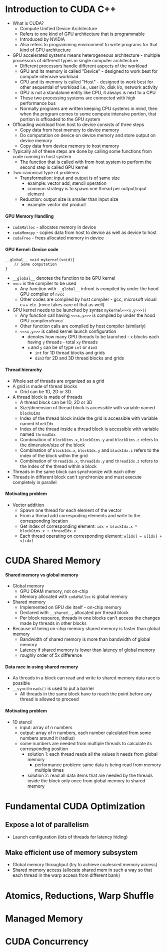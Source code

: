 # Introduction to CUDA C++
- What is CUDA?
    - Compute Unified Device Architecture
    - Refers to one kind of GPU architecture that is programmable
    - Introduced by NVIDIA
    - Also refers to programming environment to write programs for that kind of GPU architecture
- GPU accelerated systems means heterogeneous architecture - multiple processors of different types in single computer architecture
    - Different processors handle different aspects of the workload
    - GPU and its memory is called "Device" - designed to work best for compute intensive workload
    - CPU and its memory is called "Host" - designed to work best for other sequential of workload i.e., user i/o, disk i/o, network activity
    - GPU is not a standalone entity like CPU, it always is next to a CPU
    - These two processing systems are connected with high performance bus
    - Normally programs are written keeping CPU systems in mind, then when the program comes to some compute intensive portion, that portion is offloaded to the GPU system
- Offloading workload from host to device consists of three steps
    - Copy data from host memory to device memory
    - Do computation on device on device memory and store output on device memory
    - Copy data from device memory to host memory
- Typically all of these steps are done by calling some functions from code running in host system
    - The function that is called with from host system to perform the second step is called GPU kernel
- Two canonical type of problems
    - Transformation: input and output is of same size
        - example: vector add, stencil operation
        - common strategy is to spawn one thread per output/input element
    - Reduction: output size is smaller than input size
        - example: vector dot product


#### GPU Memory Handling
- `cudaMalloc` -  allocates memory in device
- `cudaMemcpy` - copies data from host to device as well as device to host
- `cudaFree` - frees allocated memory in device

#### GPU Kernel: Device code
```
__global__ void mykernel(void){
    // Some computation
}
```
- `__global__` denotes the function to be GPU kernel
- `nvcc` is the compiler to be used
    - Any function with `__global__` infront is compiled by under the hood GPU compiler of `nvcc`
    - Other codes are compiled by host compiler - gcc, microsoft visual c++ etc. (nvcc takes care of that as well)
- GPU kernel needs to be launched by syntax `mykernel<<<x,y>>>()`
    - Any function call having `<<<x,y>>>` is compiled by under the hood GPU compiler` of `nvcc`
    - Other function calls are compiled by host compiler (similarly)
    - `<<<x,y>>>` is called kernel launch configuration
        - denotes how many GPU threads to be launched - `x` blocks each having `y` threads - total `xy` threads
        - `x` and `y` can be of type `int` or `dim3` 
            - `int` for 1D thread blocks and grids
            - `dim3` for 2D and 3D thread blocks and grids

#### Thread hierarchy
- Whole set of threads are organized as a grid
- A grid is made of thread blocks
    - Grid can be 1D, 2D or 3D
- A thread block is made of threads
    - A thread block can be 1D, 2D or 3D
    - Size/dimension of thread block is accessible with variable named `blockDims`
    - Index of the thread block inside the grid is accessible with variable named `blockIdx`
    - Index of the thread inside a thread block is accessible with variable named `threadIdx`
    - Combination of `blockDims.x`, `blockDims.y` and `blockDims.z` refers to the dimension/size of the block
    - Combination of `blockIdx.x`, `blockIdx.y` and `blockIdx.z` refers to the index of the block within the grid
    - Combination of `threadIdx.x`, `threadIdx.y` and `threadIdx.z` refers to the index of the thread within a block
- Threads in the same block can synchronize with each other
- Threads in different block can't synchronize and must execute completely in parallel

#### Motivating problem
- Vector addition
    - Spawn one thread for each element of the vector
    - From a thread add correspoding elements and write to the corresponding location
    - Get index of corresponding element: `idx = blockIdx.x * blockDims.x + threadIdx.x`
    - Each thread operating on corresponding element: `w[idx] = u[idx] + v[idx]`



# CUDA Shared Memory
#### Shared memory vs global memory
- Global memory
    - GPU DRAM memory, not on-chip
    - Memory allocated with `cudaMalloc` is global memory
- Shared memory
    - Implemented on GPU die itself - on-chip memory
    - Declared with `__shared__`, allocated per thread block
    - Per block resource, threads in one blocks can't access the changes made by threads in other blocks
- Because of being on-chip memory shared memory is faster than global memory
    - Bandwidth of shared memory is more than bandwidth of global memory
    - Latency if shared memory is lower than latency of global memory
    - roughly order of 5x difference
#### Data race in using shared memory
- As threads in a block can read and write to shared memory data race is possible
- `__syncthreads()` is used to put a barrier
    - All threads in the same block have to reach the point before any thread is allowed to proceed
#### Motivating problem
- 1D stencil
    - input: array of n numbers
    - output: array of n numbers, each number calculated from some numbers around it (radius)
    - some numbers are needed from multiple threads to calculate its corresponding position
        - solution 1: each thread reads all the values it needs from global memory
            - performance problem: same data is being read from memory multiple times
        - solution 2: read all data items that are needed by the threads inside the block only once from global memory to shared memory
        
# Fundamental CUDA Optimization
## Expose a lot of parallelism
- Launch configuration (lots of threads for latency hiding)
## Make efficient use of memory subsystem
- Global memory throughput (try to achieve coalesced memory access)
- Shared memory access (allocate shared mem in such a way so that each thread in the warp access from different bank)

# Atomics, Reductions, Warp Shuffle

# Managed Memory

# CUDA Concurrency

